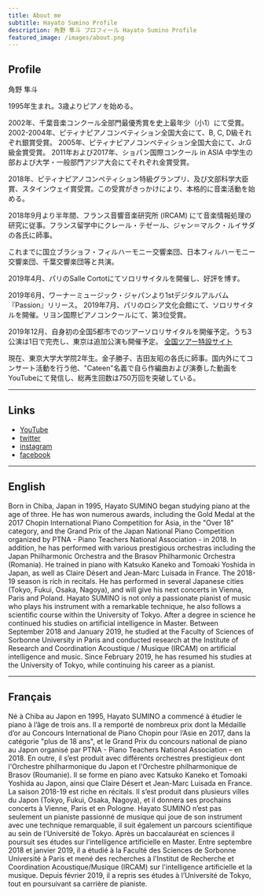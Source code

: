 ```yaml
---
title: About me
subtitle: Hayato Sumino Profile
description: 角野 隼斗 プロフィール Hayato Sumino Profile
featured_image: /images/about.png
---
```


## Profile

角野 隼斗

1995年生まれ。3歳よりピアノを始める。


2002年、千葉音楽コンクール全部門最優秀賞を史上最年少（小1）にて受賞。
2002-2004年、ピティナピアノコンペティション全国大会にて、B, C, D級それぞれ銀賞受賞。
2005年、ピティナピアノコンペティション全国大会にて、Jr.G 級金賞受賞。
2011年および2017年、ショパン国際コンクール in ASIA 中学生の部および大学・一般部門アジア大会にてそれぞれ金賞受賞。

2018年、ピティナピアノコンペティション特級グランプリ、及び文部科学大臣賞、スタインウェイ賞受賞。この受賞がきっかけにより、本格的に音楽活動を始める。

2018年9月より半年間、フランス音響音楽研究所 (IRCAM) にて音楽情報処理の研究に従事。フランス留学中にクレール・テゼール、ジャン＝マルク・ルイサダの各氏に師事。

これまでに国立ブラショフ・フィルハーモニー交響楽団、日本フィルハーモニー交響楽団、千葉交響楽団等と共演。

2019年4月、パリのSalle Cortotにてソロリサイタルを開催し、好評を博す。

2019年6月、ワーナーミュージック・ジャパンより1stデジタルアルバム『Passion』リリース。
2019年7月、パリのロシア文化会館にて、ソロリサイタルを開催。リヨン国際ピアノコンクールにて、第3位受賞。

2019年12月、自身初の全国5都市でのツアーソロリサイタルを開催予定。うち3公演は1日で完売し、東京は追加公演も開催予定。
[全国ツアー特設サイト](https://hayatosum-tour2019.com)

現在、東京大学大学院2年生。金子勝子、吉田友昭の各氏に師事。国内外にてコンサート活動を行う他、"Cateen"名義で自ら作編曲および演奏した動画をYouTubeにて発信し、総再生回数は750万回を突破している。

<hr>

## Links

- [YouTube](https://www.youtube.com/user/chopin8810)
- [twitter](https://twitter.com/880hz)
- [instagram](https://www.instagram.com/8810hz/)
- [facebook](https://www.facebook.com/%E8%A7%92%E9%87%8E%E9%9A%BC%E6%96%97-Hayato-Sumino-1108930259264225)

<hr>

## English

Born in Chiba, Japan in 1995, Hayato SUMINO began studying piano at the age of three. He has won numerous awards, including the Gold Medal at the 2017 Chopin International Piano Competition for Asia, in the "Over 18" category, and the Grand Prix of the Japan National Piano Competition organized by PTNA - Piano Teachers National Association - in 2018. In addition, he has performed with various prestigious orchestras including the Japan Philharmonic Orchestra and the Brasov Philharmonic Orchestra (Romania). He trained in piano with Katsuko Kaneko and Tomoaki Yoshida in Japan, as well as Claire Désert and Jean-Marc Luisada in France. The 2018-19 season is rich in recitals. He has performed in several Japanese cities (Tokyo, Fukui, Osaka, Nagoya), and will give his next concerts in Vienna, Paris and Poland. Hayato SUMINO is not only a passionate pianist of music who plays his instrument with a remarkable technique, he also follows a scientific course within the University of Tokyo. After a degree in science he continued his studies on artificial intelligence in Master. Between September 2018 and January 2019, he studied at the Faculty of Sciences of Sorbonne University in Paris and conducted research at the Institute of Research and Coordination Acoustique / Musique (IRCAM) on artificial intelligence and music. Since February 2019, he has resumed his studies at the University of Tokyo, while continuing his career as a pianist.

<hr>

## Français

Né à Chiba au Japon en 1995, Hayato SUMINO a commencé à étudier le piano à l’âge de trois ans. Il a remporté de nombreux prix dont la Médaille d’or au Concours International de Piano Chopin pour l’Asie en 2017, dans la catégorie "plus de 18 ans", et le Grand Prix du concours national de piano au Japon organisé par PTNA - Piano Teachers National Association – en 2018. En outre, il s’est produit avec différents orchestres prestigieux dont l'Orchestre philharmonique du Japon et l'Orchestre philharmonique de Brasov (Roumanie). Il se forme en piano avec Katsuko Kaneko et Tomoaki Yoshida au Japon, ainsi que Claire Désert et Jean-Marc Luisada en France. La saison 2018-19 est riche en récitals. Il s’est produit dans plusieurs villes du Japon (Tokyo, Fukui, Osaka, Nagoya), et il donnera ses prochains concerts à Vienne, Paris et en Pologne. Hayato SUMINO n’est pas seulement un pianiste passionné de musique qui joue de son instrument avec une technique remarquable, il suit également un parcours scientifique au sein de l’Université de Tokyo. Après un baccalauréat en sciences il poursuit ses études sur l’intelligence artificielle en Master. Entre septembre 2018 et janvier 2019, il a étudié à la Faculté des Sciences de Sorbonne Université à Paris et mené des recherches à l'Institut de Recherche et Coordination Acoustique/Musique (IRCAM) sur l'intelligence artificielle et la musique. Depuis février 2019, il a repris ses études à l’Université de Tokyo, tout en poursuivant sa carrière de pianiste.




<!-- Personal is created and supported by [Jekyll Themes](https://jekyllthemes.io), and is available for $39.

<a href="https://jekyllthemes.io/theme/personal-website-jekyll-theme" class="button button--large">Get This Theme</a> -->
